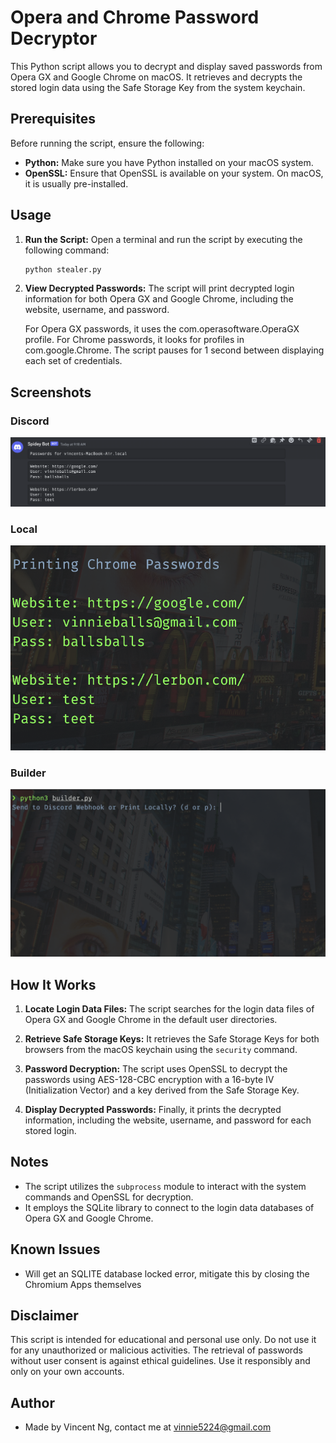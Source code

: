 # Opera and Chrome Password Decryptor

This Python script allows you to decrypt and display saved passwords from Opera GX and Google Chrome on macOS. It retrieves and decrypts the stored login data using the Safe Storage Key from the system keychain.

## Prerequisites

Before running the script, ensure the following:

- **Python:** Make sure you have Python installed on your macOS system.
- **OpenSSL:** Ensure that OpenSSL is available on your system. On macOS, it is usually pre-installed.

## Usage

1. **Run the Script:**
   Open a terminal and run the script by executing the following command:

   ```bash
   python stealer.py
   ```

2. **View Decrypted Passwords:**
    The script will print decrypted login information for both Opera GX and Google Chrome, including the website, username, and password.

    For Opera GX passwords, it uses the com.operasoftware.OperaGX profile.
    For Chrome passwords, it looks for profiles in com.google.Chrome.
    The script pauses for 1 second between displaying each set of credentials.

## Screenshots

### Discord

![Sending to Discord Hook](discord.png)

### Local

![Printing Locally](local.png)

### Builder

![Builder](builder.png)

## How It Works

1. **Locate Login Data Files:**
   The script searches for the login data files of Opera GX and Google Chrome in the default user directories.

2. **Retrieve Safe Storage Keys:**
   It retrieves the Safe Storage Keys for both browsers from the macOS keychain using the `security` command.

3. **Password Decryption:**
   The script uses OpenSSL to decrypt the passwords using AES-128-CBC encryption with a 16-byte IV (Initialization Vector) and a key derived from the Safe Storage Key.

4. **Display Decrypted Passwords:**
   Finally, it prints the decrypted information, including the website, username, and password for each stored login.

## Notes

- The script utilizes the `subprocess` module to interact with the system commands and OpenSSL for decryption.
- It employs the SQLite library to connect to the login data databases of Opera GX and Google Chrome.

## Known Issues

- Will get an SQLITE database locked error, mitigate this by closing the Chromium Apps themselves

## Disclaimer

This script is intended for educational and personal use only. Do not use it for any unauthorized or malicious activities. The retrieval of passwords without user consent is against ethical guidelines. Use it responsibly and only on your own accounts.

## Author

- Made by Vincent Ng, contact me at [vinnie5224@gmail.com](mailto:vinnie5224@gmail.com)

